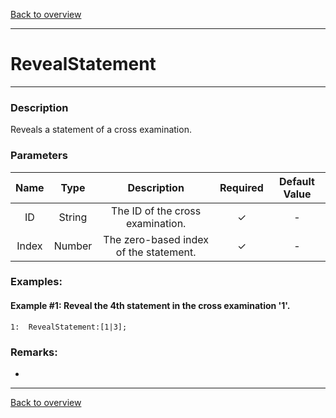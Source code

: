 [Back to overview](index.md)

---
# RevealStatement
---
### Description
Reveals a statement of a cross examination.

### Parameters

|Name|Type|Description|Required|Default Value|
|:---:|:---:|:---:|:---:|:---:|
|ID|String|The ID of the cross examination.|✓|-|
|Index|Number|The zero-based index of the statement.|✓|-|

### Examples:
#### Example #1: Reveal the 4th statement in the cross examination '1'.
```
1:  RevealStatement:[1|3];
```

### Remarks:
-

---
[Back to overview](index.md)